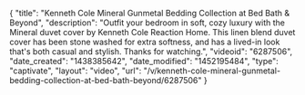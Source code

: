 {
    "title": "Kenneth Cole Mineral Gunmetal Bedding Collection at Bed Bath & Beyond",
    "description": "Outfit your bedroom in soft, cozy luxury with the Mineral duvet cover by Kenneth Cole Reaction Home. This linen blend duvet cover has been stone washed for extra softness, and has a lived-in look that's both casual and stylish. Thanks for watching.",
    "videoid": "6287506",
    "date_created": "1438385642",
    "date_modified": "1452195484",
    "type": "captivate",
    "layout": "video",
    "url": "\/v\/kenneth-cole-mineral-gunmetal-bedding-collection-at-bed-bath-beyond\/6287506"
}